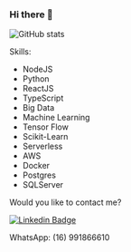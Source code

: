 ### Hi there 👋

![GitHub stats](https://github-readme-stats.vercel.app/api?username=matharaujo&theme=prussian&show_icons=true)

Skills:
- NodeJS
- Python
- ReactJS
- TypeScript
- Big Data
- Machine Learning
- Tensor Flow
- Scikit-Learn
- Serverless
- AWS
- Docker
- Postgres
- SQLServer 


Would you like to contact me?

[![Linkedin Badge](https://img.shields.io/badge/-LinkedIn-blue?style=flat-square&logo=Linkedin&logoColor=white&link=https://www.linkedin.com/in/maath-araujo)](https://www.linkedin.com/in/maath-araujo)

WhatsApp: (16) 991866610

